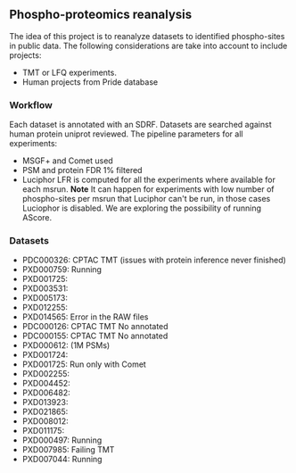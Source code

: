 ## Phospho-proteomics reanalysis

The idea of this project is to reanalyze datasets to identified phospho-sites in public data. The following considerations are take into account to include projects: 

- TMT or LFQ experiments. 
- Human projects from Pride database


### Workflow 

Each dataset is annotated with an SDRF. Datasets are searched against human protein uniprot reviewed. The pipeline parameters for all experiments: 

- MSGF+ and Comet used
- PSM and protein FDR 1% filtered
- Luciphor LFR is computed for all the experiments where available for each msrun. **Note** It can happen for experiments with low number of phospho-sites per msrun that Luciphor can't be run, in those cases Luciophor is disabled. We are exploring the possibility of running AScore.


### Datasets

- PDC000326: CPTAC TMT (issues with protein inference never finished)
- PXD000759: Running
- PXD001725:     
- PXD003531:    
- PXD005173:   
- PXD012255: 
- PXD014565: Error in the RAW files
- PDC000126: CPTAC TMT No annotated
- PDC000155: CPTAC TMT No annotated
- PXD000612: (1M PSMs)
- PXD001724:
- PXD001725: Run only with Comet
- PXD002255:
- PXD004452:
- PXD006482:
- PXD013923:
- PXD021865:
- PXD008012:
- PXD011175:
- PXD000497: Running
- PXD007985: Failing TMT
- PXD007044: Running 

